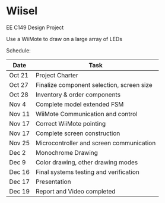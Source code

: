 Wiisel
=====

EE C149 Design Project

Use a WiiMote to draw on a large array of LEDs

Schedule:

| Date   | Task                                      |
| ------ | ----------------------------------------- |
| Oct 21 | Project Charter                           |
| Oct 27 | Finalize component selection, screen size |
| Oct 28 | Inventory & order components              |
| Nov 4  | Complete model extended FSM               |
| Nov 11 | WiiMote Communication and control         |
| Nov 17 | Correct WiiMote pointing                  |
| Nov 17 | Complete screen construction              |
| Nov 25 | Microcontroller and screen communication  |
| Dec 2  | Monochrome Drawing                        |
| Dec 9  | Color drawing, other drawing modes        |
| Dec 16 | Final systems testing and verification    |
| Dec 17 | Presentation                              |
| Dec 19 | Report and Video completed                |
